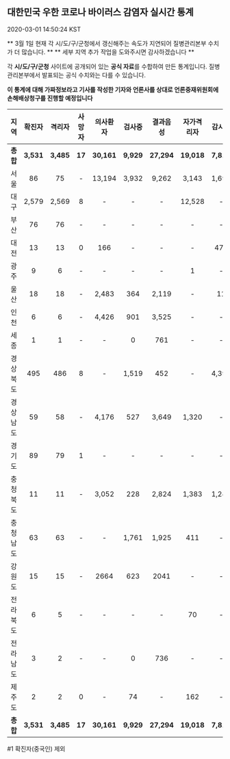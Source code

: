 
## 대한민국 우한 코로나 바이러스 감염자 실시간 통계
2020-03-01 14:50:24 KST

** 3월 1일 현재 각 시/도/구/군청에서 갱신해주는 속도가 지연되어 질병관리본부 수치가 더 많습니다. **
** 세부 지역 추가 작업을 도와주시면 감사하겠습니다 **

각 **시/도/구/군청** 사이트에 공개되어 있는 **공식 자료**를 수합하여 만든 통계입니다.
질병관리본부에서 발표되는 공식 수치와는 다를 수 있습니다.

**이 통계에 대해 가짜정보라고 기사를 작성한 기자와 언론사를 상대로 언론중재위원회에 손해배상청구를 진행할 예정입니다**


        
|  지역  | 확진자 |  격리자  |  사망자  |  의사환자  |  검사중  |  결과음성  |  자가격리자  |  감시중  |  감시해제  |  완치  |
|:------:|:------:|:--------:|:--------:|:----------:|:--------:|:----------------:|:------------:|:--------:|:----------:|:--:|
|**총합**|**3,531**|**3,485**|**17**|**30,161**|**9,929**|**27,294**|**19,018**|**7,817**|**3,916**|**28**|
|서울|86|75|-|13,194|3,932|9,262|3,143|1,691|1,452|11|
|대구|2,579|2,569|8 |-|-|-|12,528|-|-|2 |
|부산|76|76|-|-|-|-|-|-|-|-|
|대전|13|13|0|166|-|-|-|470|2079|-|
|광주|9|6|-|-|-|-|1|-|-|2|
|울산|18|18|-|2,483|364|2,119|-|11|18|-|
|인천|6|6|-|4,426|901|3,525|-|-|-|-|
|세종|1|1|-|-|0|761|-|-|-|-|
|경상북도|495|486|8|-|1,519|452|-|4,396|225|1|
|경상남도|59|58|-|4,176|527|3,649|1,320|-|-|1|
|경기도|89|79|1|-|-|-|-|-|-|9|
|충청북도|11|11|-|3,052|228|2,824|1,383|1,249|134|-|
|충청남도|63|63|-|-|1,761|1,925|411|-|-|-|
|강원도|15|15|-|2664|623|2041|-|-|-|-|
|전라북도|6|5|-|-|-|-|70|-|-|1|
|전라남도|3|2|-|-|0|736|-|-|1|1|
|제주도|2|2|0|-|74|-|162|-|7|-|
|**총합**|**3,531**|**3,485**|**17**|**30,161**|**9,929**|**27,294**|**19,018**|**7,817**|**3,916**|**28**|

        

#1 확진자(중국인) 제외
